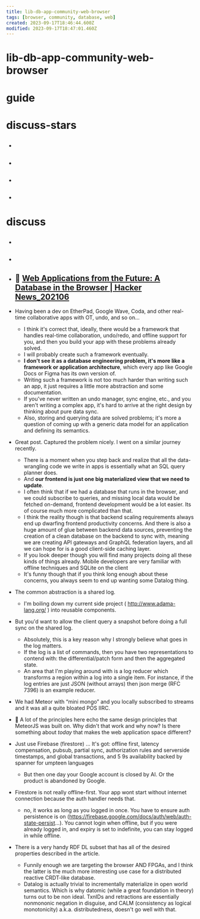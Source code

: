 ```yaml
---
title: lib-db-app-community-web-browser
tags: [browser, community, database, web]
created: 2023-09-17T18:46:44.600Z
modified: 2023-09-17T18:47:01.460Z
---
```


# lib-db-app-community-web-browser

# guide

# discuss-stars
- ## 

- ## 

- ## 

- ## 
# discuss
- ## 

- ## 

- ## 👥 [Web Applications from the Future: A Database in the Browser | Hacker News_202106](https://news.ycombinator.com/item?id=27424496)
- Having been a dev on EtherPad, Google Wave, Coda, and other real-time collaborative apps with OT, undo, and so on...
  - I think it's correct that, ideally, there would be a framework that handles real-time collaboration, undo/redo, and offline support for you, and then you build your app with these problems already solved. 
  - I will probably create such a framework eventually. 
  - **I don't see it as a database engineering problem, it's more like a framework or application architecture**, which every app like Google Docs or Figma has its own version of. 
  - Writing such a framework is not too much harder than writing such an app, it just requires a little more abstraction and some documentation.
  - If you've never written an undo manager, sync engine, etc., and you aren't writing a complex app, it's hard to arrive at the right design by thinking about pure data sync. 
  - Also, storing and querying data are solved problems; it's more a question of coming up with a generic data model for an application and defining its semantics.

- Great post. Captured the problem nicely. I went on a similar journey recently.
  - There is a moment when you step back and realize that all the data-wrangling code we write in apps is essentially what an SQL query planner does. 
  - And **our frontend is just one big materialized view that we need to update**.
  - I often think that if we had a database that runs in the browser, and we could subscribe to queries, and missing local data would be fetched on-demand, frontend development would be a lot easier. Its of course much more complicated than that.
  - I think the reality though is that backend scaling requirements always end up dwarfing frontend productivity concerns. And there is also a huge amount of glue between backend data sources, preventing the creation of a clean database on the backend to sync with, meaning we are creating API gateways and GraphQL federation layers, and all we can hope for is a good client-side caching layer.
  - If you look deeper though you will find many projects doing all these kinds of things already. Mobile developers are very familiar with offline techniques and SQLite on the client
  - It's funny though that if you think long enough about these concerns, you always seem to end up wanting some Datalog thing.

- The common abstraction is a shared log. 
  - I'm boiling down my current side project ( http://www.adama-lang.org/ ) into reusable components.
- But you'd want to allow the client query a snapshot before doing a full sync on the shared log.
  - Absolutely, this is a key reason why I strongly believe what goes in the log matters. 
  - If the log is a list of commands, then you have two representations to contend with: the differential/patch form and then the aggregated state.
  - An area that I'm playing around with is a log reducer which transforms a region within a log into a single item. For instance, if the log entries are just JSON (without arrays) then json merge (RFC 7396) is an example reducer.

- We had Meteor with “mini mongo” and you locally subscribed to streams and it was all a quite bloated PÓS IIRC. 
- 🤔 A lot of the principles here echo the same design principles that MeteorJS was built on. Why didn't that work and why now? Is there something about _today_ that makes the web application space different?

- Just use Firebase (firestore) ... It's got: offline first, latency compensation, pubsub, partial sync, authorization rules and serverside timestamps, and global transactions, and 5 9s availability backed by spanner for umpteen languages
  - But then one day your Google account is closed by AI. Or the product is abandoned by Google.
- Firestore is not really offline-first. Your app wont start without internet connection because the auth handler needs that.
  - no, it works as long as you logged in once. You have to ensure auth persistence is on (https://firebase.google.com/docs/auth/web/auth-state-persist...). You cannot login when offline, but if you were already logged in, and expiry is set to indefinite, you can stay logged in while offline.

- There is a very handy RDF DL subset that has all of the desired properties described in the article.
  - Funnily enough we are targeting the browser AND FPGAs, and I think the latter is the much more interesting use case for a distributed reactive CRDT-like database.
  - Datalog is actually trivial to incrementally materialize in open world semantics. Which is why datomic (while a great foundation in theory) turns out to be non ideal. TxnIDs and retractions are essentially nonmononic negation in disguise, and CALM (consistency as logical monotonicity) a.k.a. distributedness, doesn't go well with that.
